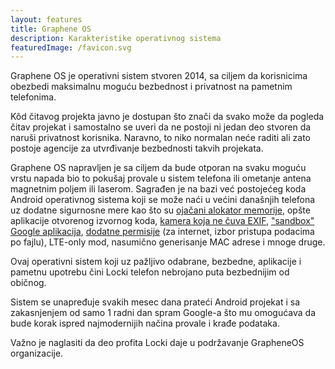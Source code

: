 ```yaml
---
layout: features
title: Graphene OS
description: Karakteristike operativnog sistema
featuredImage: /favicon.svg
---
```


Graphene OS je operativni sistem stvoren 2014, sa ciljem da korisnicima obezbedi maksimalnu moguću bezbednost i privatnost na pametnim telefonima.

Kôd čitavog projekta javno je dostupan što znači da svako može da pogleda čitav projekat i samostalno se uveri da ne postoji ni jedan deo stvoren da naruši privatnost korisnika. Naravno, to niko normalan neće raditi ali zato postoje agencije za utvrđivanje bezbednosti takvih projekata.

Graphene OS napravljen je sa ciljem da bude otporan na svaku moguću vrstu napada bio to pokušaj provale u sistem telefona ili ometanje antena magnetnim poljem ili laserom. Sagrađen je na bazi već postojećeg koda Android operativnog sistema koji se može naći u većini današnjih telefona uz dodatne sigurnosne mere kao što su [ojačani alokator memorije](/features/malloc), opšte aplikacije otvorenog izvornog koda, [kamera koja ne čuva EXIF](/features/exif), ["sandbox" Google aplikacija](/features/degoogle), [dodatne permisije](/features/permissions) (za internet, izbor pristupa podacima po fajlu), LTE-only mod, nasumično generisanje MAC adrese i mnoge druge.

Ovaj operativni sistem koji uz pažljivo odabrane, bezbedne, aplikacije i pametnu upotrebu čini Locki telefon nebrojano puta bezbednijim od običnog.

Sistem se unapređuje svakih mesec dana prateći Android projekat i sa zakasnjenjem od samo 1 radni dan spram Google-a što mu omogućava da bude korak ispred najmodernijih načina provale i krađe podataka.

Važno je naglasiti da deo profita Locki daje u podržavanje GrapheneOS organizacije.
